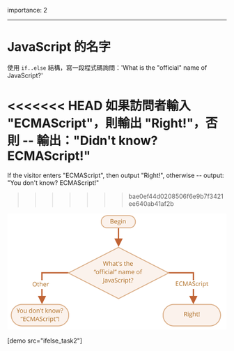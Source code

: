 importance: 2

---

# JavaScript 的名字

使用 `if..else` 結構，寫一段程式碼詢問：'What is the "official" name of JavaScript?'

<<<<<<< HEAD
如果訪問者輸入 "ECMAScript"，則輸出 "Right!"，否則 -- 輸出："Didn't know? ECMAScript!"
=======
If the visitor enters "ECMAScript", then output "Right!", otherwise -- output: "You don't know? ECMAScript!"
>>>>>>> bae0ef44d0208506f6e9b7f3421ee640ab41af2b

![](ifelse_task2.svg)

[demo src="ifelse_task2"]
